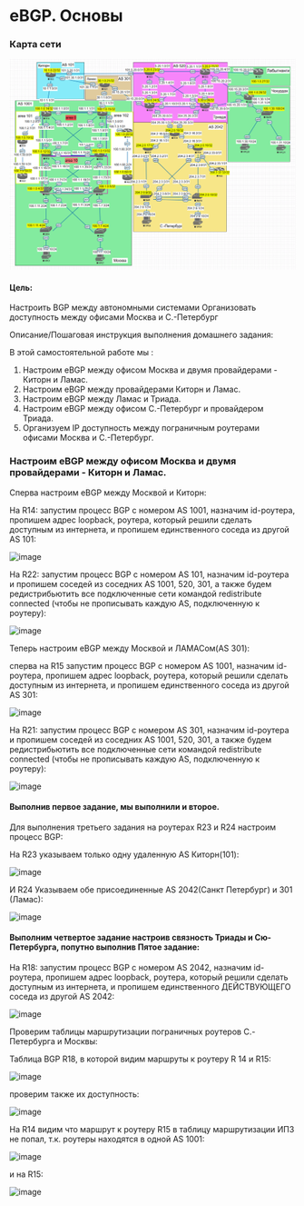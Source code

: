 # eBGP. Основы

### Карта сети
![Карта сети](image.png)

#### Цель:

Настроить BGP между автономными системами
Организовать доступность между офисами Москва и С.-Петербург

Описание/Пошаговая инструкция выполнения домашнего задания:

В этой самостоятельной работе мы :

1. Настроим eBGP между офисом Москва и двумя провайдерами - Киторн и Ламас.
2. Настроим eBGP между провайдерами Киторн и Ламас.
3. Настроим eBGP между Ламас и Триада.
4. Настроим eBGP между офисом С.-Петербург и провайдером Триада.
5. Организуем IP доступность между пограничным роутерами офисами Москва и С.-Петербург.



### Настроим eBGP между офисом Москва и двумя провайдерами - Киторн и Ламас.

Сперва настроим eBGP между Москвой и Киторн:

На R14: запустим процесс BGP с номером AS 1001, назначим id-роутера, пропишем адрес loopback, роутера, который решили сделать доступным из интернета, и пропишем единственного соседа из другой AS 101:

![image](https://github.com/SalminKHV/OTUS/assets/130359715/d6802021-730a-4421-8a41-46cb55108b8a)

На R22: запустим процесс BGP с номером AS 101, назначим id-роутера и пропишем соседей из соседних AS 1001, 520, 301, а также будем редистрибьютить все подключенные сети командой redistribute connected (чтобы не прописывать каждую AS, подключенную к роутеру):



![image](https://github.com/SalminKHV/OTUS/assets/130359715/6089890e-9715-484c-affb-da502336e6a5)

Теперь настроим eBGP между Москвой и ЛАМАСом(AS 301):

сперва на R15 запустим процесс BGP с номером AS 1001, назначим id-роутера, пропишем адрес loopback, роутера, который решили сделать доступным из интернета, и пропишем единственного соседа из другой AS 301:

![image](https://github.com/SalminKHV/OTUS/assets/130359715/9b1dd78e-b74f-44bf-a6fb-5c5aeade59ea)



На R21: запустим процесс BGP с номером AS 301, назначим id-роутера и пропишем соседей из соседних AS 1001, 520, 301, а также будем редистрибьютить все подключенные сети командой redistribute connected (чтобы не прописывать каждую AS, подключенную к роутеру): 

![image](https://github.com/SalminKHV/OTUS/assets/130359715/bd705260-263b-4caf-aee7-da528b71bb7b)



#### Выполнив первое задание, мы выполнили и второе.

Для выполнения третьего задания на роутерах R23 и R24 настроим процесс BGP:

На R23 указываем только одну удаленную AS Киторн(101):

![image](https://github.com/SalminKHV/OTUS/assets/130359715/a4279749-8c1a-448f-9ec0-b743fcaa39a2)

И R24 Указываем обе присоединенные AS 2042(Санкт Петербург) и 301 (Ламас):

![image](https://github.com/SalminKHV/OTUS/assets/130359715/09314853-0c90-49ae-b210-f06e0223373d)

#### Выполним четвертое задание настроив связность Триады и Сю-Петербурга, попутно выполнив Пятое задание:

На R18: запустим процесс BGP с номером AS 2042, назначим id-роутера, пропишем адрес loopback, роутера, который решили сделать доступным из интернета, и пропишем единственного ДЕЙСТВУЮЩЕГО соседа из другой AS 2042:

![image](https://github.com/SalminKHV/OTUS/assets/130359715/607eec48-4734-40e1-a884-3b55997d924b)



Проверим таблицы маршрутизации пограничных роутеров С.-Петербурга и Москвы:

 Таблица BGP R18, в которой видим маршруты к роутеру R 14 и R15:

![image](https://github.com/SalminKHV/OTUS/assets/130359715/6898c6ee-c276-4222-ab80-335ffaa50bf5)



проверим также их доступность:

![image](https://github.com/SalminKHV/OTUS/assets/130359715/bda0f488-be00-4646-a894-a0b047bb2116)

На R14 видим что маршрут к роутеру R15 в таблицу маршрутизации ИПЗ не попал, т.к. роутеры находятся в одной AS 1001:

![image](https://github.com/SalminKHV/OTUS/assets/130359715/483ae39d-cb70-442b-aac8-29126d03ae31)

и на R15:

![image](https://github.com/SalminKHV/OTUS/assets/130359715/ea18cd54-3b8c-434f-8b34-00400b1b8f1f)
